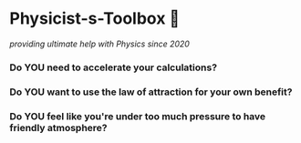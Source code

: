 # Physicist-s-Toolbox :rocket:
*providing ultimate help with Physics since 2020*
### Do YOU need to accelerate your calculations? 
### Do YOU want to use the law of attraction for your own benefit?
### Do YOU feel like you're under too much pressure to have friendly atmosphere?
